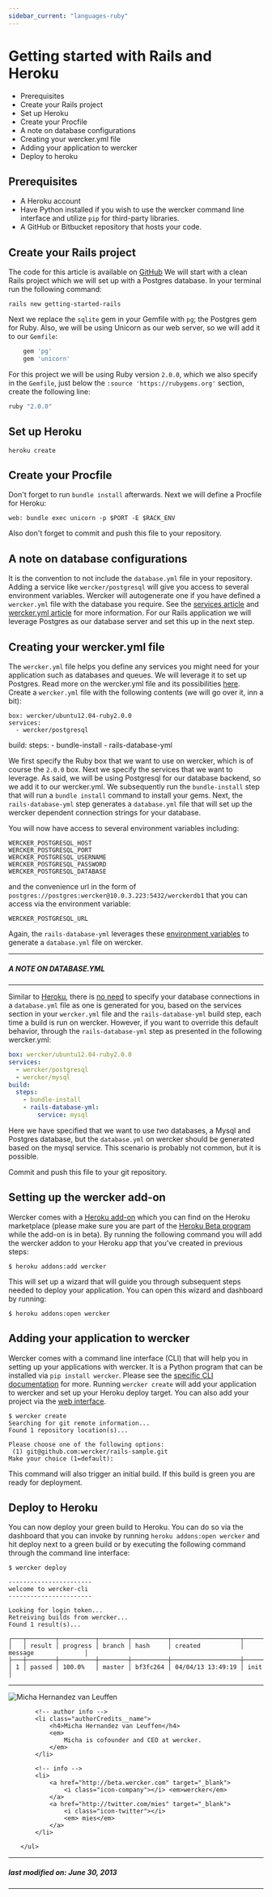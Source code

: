 ```yaml
---
sidebar_current: "languages-ruby"
---
```


# Getting started with Rails and Heroku

* Prerequisites
* Create your Rails project
* Set up Heroku
* Create your Procfile
* A note on database configurations
* Creating your wercker.yml file
* Adding your application to wercker
* Deploy to heroku

## Prerequisites

* A Heroku account
* Have Python installed if you wish to use the wercker command line interface and utilize `pip` for third-party libraries.
* A GitHub or Bitbucket repository that hosts your code.

## Create your Rails project

The code for this article is available on [GitHub](https://github.com/mies/getting-started-rails)
We will start with a clean Rails project which we will set up with a Postgres database. In your terminal run the following command:

	rails new getting-started-rails

Next we replace the `sqlite` gem in your Gemfile with `pg`; the Postgres gem for Ruby. Also, we will be using Unicorn as our web server, so we will add it to our `Gemfile`:

``` ruby
    gem 'pg'
    gem 'unicorn'
```

For this project we will be using Ruby version `2.0.0`, which we also specify in the `Gemfile`, just below the `:source 'https://rubygems.org'` section, create the following line:

``` ruby
ruby "2.0.0"
```

## Set up Heroku

	heroku create

## Create your Procfile

Don't forget to run `bundle install` afterwards. Next we will define a Procfile for Heroku:

	web: bundle exec unicorn -p $PORT -E $RACK_ENV

Also don't forget to commit and push this file to your repository.

## A note on database configurations

It is the convention to not include the `database.yml` file in your repository. Adding a service like `wercker/postgresql` will give you access to several environment variables. Wercker will autogenerate one if you have defined a `wercker.yml` file with the database you require. See the [services article](/articles/services "Available Services") and [wercker.yml article](/articles/werckeryml "wercker.yml file") for more information. For our Rails application we will leverage Postgres as our database server and set this up in the next step.

## Creating your wercker.yml file

The `wercker.yml` file helps you define any services you might need for your application such as databases and queues. We will leverage it to set up Postgres. Read more on the wercker.yml file and its possibilities [here](http://devcenter.wercker.com/articles/werckeryml/). Create a `wercker.yml` file with the following contents (we will go over it, inn a bit):

	box: wercker/ubuntu12.04-ruby2.0.0
    services:
      - wercker/postgresql
  build:
    steps:
      - bundle-install
      - rails-database-yml

We first specify the Ruby box that we want to use on wercker, which is of course the `2.0.0` box. Next we specify the services that we want to leverage. As said, we will be using Postgresql for our database backend, so we add it to our wercker.yml. We subsequently run the `bundle-install` step that will run a `bundle install` command to install your gems. Next, the `rails-database-yml` step generates a `database.yml` file that will set up the wercker dependent connection strings for your database.

You will now have access to several environment variables including:

	WERCKER_POSTGRESQL_HOST
	WERCKER_POSTGRESQL_PORT
	WERCKER_POSTGRESQL_USERNAME
	WERCKER_POSTGRESQL_PASSWORD
	WERCKER_POSTGRESQL_DATABASE

and the convenience url in the form of `postgres://postgres:wercker@10.0.3.223:5432/werckerdb1` that you can access via the environment variable:

	WERCKER_POSTGRESQL_URL

Again, the `rails-database-yml` leverages these [environment variables](http://www.12factor.net/config) to generate a `database.yml` file on wercker.

****
##### A NOTE ON DATABASE.YML
****

Similar to [Heroku](https://devcenter.heroku.com/articles/heroku-postgresql#connecting-in-rails), there is [no need](https://devcenter.heroku.com/articles/ruby-support#build-behavior) to specify your database connections in a `database.yml` file as one is generated for you, based on the services section in your `wercker.yml` file and the `rails-database-yml` build step, each time a build is run on wercker. However, if you want to override this default behavior, through the `rails-database-yml` step as presented in the following wercker.yml:

``` yaml
box: wercker/ubuntu12.04-ruby2.0.0
services:
  - wercker/postgresql
  - wercker/mysql
build:
  steps:
    - bundle-install
    - rails-database-yml:
        service: mysql
```

Here we have specified that we want to use *two* databases, a Mysql and Postgres database, but the `database.yml` on wercker should be generated based on the mysql service. This scenario is probably not common, but it is possible.

Commit and push this file to your git repository.

## Setting up the wercker add-on

Wercker comes with a [Heroku add-on](https://addons.heroku.com/wercker) which you can find on the Heroku marketplace (please make sure you are part of the [Heroku Beta program](http://beta.heroku.com) while the add-on is in beta). By running the following command you will add the wercker addon to your Heroku app that you've created in previous steps:

	$ heroku addons:add wercker

This will set up a wizard that will guide you through subsequent steps needed to deploy your application. You can open this wizard and dashboard by running:

	$ heroku addons:open wercker

## Adding your application to wercker

Wercker comes with a command line interface (CLI) that will help you in setting up your applications with wercker. It is a Python program that can be installed via `pip install wercker`. Please see the [specific CLI documentation](/articles/cli "The wercker command line interface") for more. Running `wercker create` will add your application to wercker and set up your Heroku deploy target. You can also add your project via the [web interface](http://devcenter.wercker.com/articles/gettingstarted/web.html).

	$ wercker create
	Searching for git remote information...
	Found 1 repository location(s)...

	Please choose one of the following options:
	 (1) git@github.com:wercker/rails-sample.git
	Make your choice (1=default):

This command will also trigger an initial build. If this build is green you are ready for deployment.

## Deploy to Heroku

You can now deploy your green build to Heroku. You can do so via the dashboard that you can invoke by running `heroku addons:open wercker` and hit deploy next to a green build or by executing the following command through the command line interface:

	$ wercker deploy

	-----------------------
	welcome to wercker-cli
	-----------------------

	Looking for login token...
	Retreiving builds from wercker...
	Found 1 result(s)...

	┌───┬────────┬──────────┬────────┬──────────┬───────────────────┬──────────────────────┐
	│   │ result │ progress │ branch │ hash     │ created           │ message              │
	├───┼────────┼──────────┼────────┼──────────┼───────────────────┼──────────────────────┤
	│ 1 │ passed │ 100.0%   │ master │ bf3fc264 │ 04/04/13 13:49:19 │ init                 │


-------

<div class="authorCredits">
    <span class="profile-picture">
        <img src="https://secure.gravatar.com/avatar/d4b19718f9748779d7cf18c6303dc17f?d=identicon&s=192" alt="Micha Hernandez van Leuffen"/>
    </span>
    <ul class="authorCredits">

        <!-- author info -->
        <li class="authorCredits__name">
            <h4>Micha Hernandez van Leuffen</h4>
            <em>
                Micha is cofounder and CEO at wercker.
            </em>
        </li>

        <!-- info -->
        <li>
            <a href="http://beta.wercker.com" target="_blank">
                <i class="icon-company"></i> <em>wercker</em>
            </a>
            <a href="http://twitter.com/mies" target="_blank">
                <i class="icon-twitter"></i>
                <em> mies</em>
            </a>
        </li>

    </ul>
</div>

-------
##### last modified on: June 30, 2013
-------
